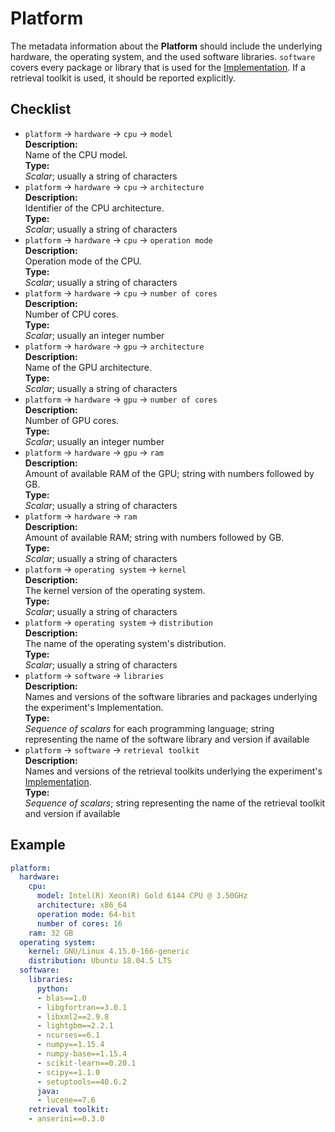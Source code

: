 # Platform

The metadata information about the **Platform** should include the underlying hardware, the operating system, and the used software libraries. `software` covers every package or library that is used for the [Implementation](../implementation). If a retrieval toolkit is used, it should be reported explicitly.

## Checklist

- `platform` &rarr; `hardware` &rarr; `cpu` &rarr; `model`  
**Description:**  
Name of the CPU model.    
**Type:**  
*Scalar*; usually a string of characters
- `platform` &rarr; `hardware` &rarr; `cpu` &rarr; `architecture`  
**Description:**  
Identifier of the CPU architecture.  
**Type:**  
*Scalar*; usually a string of characters
- `platform` &rarr; `hardware` &rarr; `cpu` &rarr; `operation mode`  
**Description:**  
Operation mode of the CPU.  
**Type:**  
*Scalar*; usually a string of characters
- `platform` &rarr; `hardware` &rarr; `cpu` &rarr; `number of cores`  
**Description:**  
Number of CPU cores.  
**Type:**  
*Scalar*; usually an integer number
- `platform` &rarr; `hardware` &rarr; `gpu` &rarr; `architecture`  
**Description:**  
Name of the GPU architecture.  
**Type:**  
*Scalar*; usually a string of characters
- `platform` &rarr; `hardware` &rarr; `gpu` &rarr; `number of cores`  
**Description:**  
Number of GPU cores.  
**Type:**  
*Scalar*; usually an integer number
- `platform` &rarr; `hardware` &rarr; `gpu` &rarr; `ram`  
**Description:**  
Amount of available RAM of the GPU; string with numbers followed by GB.  
**Type:**  
*Scalar*; usually a string of characters
- `platform` &rarr; `hardware` &rarr; `ram`   
**Description:**  
Amount of available RAM; string with numbers followed by GB.  
**Type:**  
*Scalar*; usually a string of characters
- `platform` &rarr; `operating system` &rarr; `kernel`  
**Description:**  
The kernel version of the operating system.  
**Type:**  
*Scalar*; usually a string of characters
- `platform` &rarr; `operating system` &rarr; `distribution`   
**Description:**  
The name of the operating system's distribution.   
**Type:**  
*Scalar*; usually a string of characters
- `platform` &rarr; `software` &rarr; `libraries`  
**Description:**  
Names and versions of the software libraries and packages underlying the experiment's Implementation.   
**Type:**  
*Sequence of scalars* for each programming language; string representing the name of the software library and version if available
- `platform` &rarr; `software` &rarr; `retrieval toolkit`  
**Description:**  
Names and versions of the retrieval toolkits underlying the experiment's [Implementation](../implementation).  
**Type:**  
*Sequence of scalars*; string representing the name of the retrieval toolkit and version if available

## Example

```YAML
platform:
  hardware:
    cpu:
      model: Intel(R) Xeon(R) Gold 6144 CPU @ 3.50GHz
      architecture: x86_64
      operation mode: 64-bit
      number of cores: 16
    ram: 32 GB
  operating system:
    kernel: GNU/Linux 4.15.0-166-generic
    distribution: Ubuntu 18.04.5 LTS
  software:
    libraries:
      python:
      - blas==1.0
      - libgfortran==3.0.1
      - libxml2==2.9.8
      - lightgbm==2.2.1
      - ncurses==6.1
      - numpy==1.15.4
      - numpy-base==1.15.4
      - scikit-learn==0.20.1
      - scipy==1.1.0
      - setuptools==40.6.2
      java:
      - lucene==7.6
    retrieval toolkit:
    - anserini==0.3.0
```
